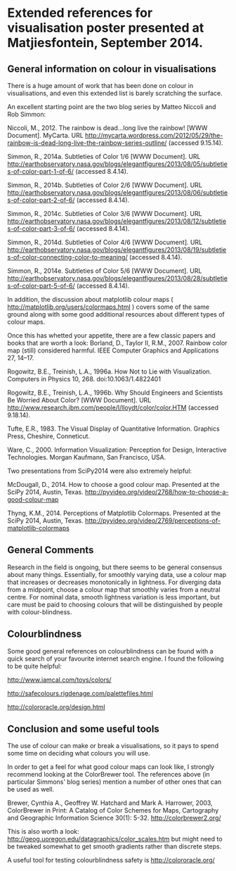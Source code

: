 # Extended references for visualisation poster presented at Matjiesfontein, September 2014.

## General information on colour in visualisations
There is a huge amount of work that has been done on colour in visualisations, and even this extended list is barely scratching the surface.

An excellent starting point are the two blog series by Matteo Niccoli and Rob Simmon:

Niccoli, M., 2012. The rainbow is dead...long live the rainbow! [WWW Document]. MyCarta. URL http://mycarta.wordpress.com/2012/05/29/the-rainbow-is-dead-long-live-the-rainbow-series-outline/ (accessed 9.15.14).

Simmon, R., 2014a. Subtleties of Color 1/6 [WWW Document]. URL http://earthobservatory.nasa.gov/blogs/elegantfigures/2013/08/05/subtleties-of-color-part-1-of-6/ (accessed 8.4.14).

Simmon, R., 2014b. Subtleties of Color 2/6 [WWW Document]. URL http://earthobservatory.nasa.gov/blogs/elegantfigures/2013/08/06/subtleties-of-color-part-2-of-6/ (accessed 8.4.14).

Simmon, R., 2014c. Subtleties of Color 3/6 [WWW Document]. URL http://earthobservatory.nasa.gov/blogs/elegantfigures/2013/08/12/subtleties-of-color-part-3-of-6/ (accessed 8.4.14).

Simmon, R., 2014d. Subtleties of Color 4/6 [WWW Document]. URL http://earthobservatory.nasa.gov/blogs/elegantfigures/2013/08/19/subtleties-of-color-connecting-color-to-meaning/ (accessed 8.4.14).

Simmon, R., 2014e. Subtleties of Color 5/6 [WWW Document]. URL http://earthobservatory.nasa.gov/blogs/elegantfigures/2013/08/28/subtleties-of-color-part-5-of-6/ (accessed 8.4.14).

In addition, the discussion about matplotlib colour maps ( http://matplotlib.org/users/colormaps.html ) covers some of the same ground along with some good additional resources about different types of colour maps.

Once this has whetted your appetite, there are a few classic papers and books that are worth a look:
Borland, D., Taylor II, R.M., 2007. Rainbow color map (still) considered harmful. IEEE Computer Graphics and Applications 27, 14–17.

Rogowitz, B.E., Treinish, L.A., 1996a. How Not to Lie with Visualization. Computers in Physics 10, 268. doi:10.1063/1.4822401

Rogowitz, B.E., Treinish, L.A., 1996b. Why Should Engineers and Scientists Be Worried About Color? [WWW Document]. URL http://www.research.ibm.com/people/l/lloydt/color/color.HTM (accessed 9.18.14).

Tufte, E.R., 1983. The Visual Display of Quantitative Information. Graphics Press, Cheshire, Conneticut.

Ware, C., 2000. Information Visualization: Perception for Design, Interactive Technologies. Morgan Kaufmann, San Francisco, USA.

Two presentations from SciPy2014 were also extremely helpful:

McDougall, D., 2014. How to choose a good colour map. Presented at the SciPy 2014, Austin, Texas. http://pyvideo.org/video/2768/how-to-choose-a-good-colour-map

Thyng, K.M., 2014. Perceptions of Matplotlib Colormaps. Presented at the SciPy 2014, Austin, Texas. http://pyvideo.org/video/2769/perceptions-of-matplotlib-colormaps

## General Comments
Research in the field is ongoing, but there seems to be general consensus about many things. Essentially, for smoothly varying data, use a colour map that increases or decreases monotonically in lightness. For diverging data from a midpoint, choose a colour map that smoothly varies from a neutral centre. For nominal data, smooth lightness variation is less important, but care must be paid to choosing colours that will be distinguished by people with colour-blindness.

## Colourblindness
Some good general references on colourblindness can be found with a quick search of your favourite internet search engine. I found the following to be quite helpful:

http://www.iamcal.com/toys/colors/

http://safecolours.rigdenage.com/palettefiles.html

http://colororacle.org/design.html

## Conclusion and some useful tools
The use of colour can make or break a visualisations, so it pays to spend some time on deciding what colours you will use.

In order to get a feel for what good colour maps can look like, I strongly recommend looking at the ColorBrewer tool. The references above (in particular Simmons' blog series) mention a number of other ones that can be used as well.

Brewer, Cynthia A., Geoffrey W. Hatchard and Mark A. Harrower, 2003, ColorBrewer in Print: A Catalog of Color Schemes for Maps, Cartography and Geographic Information Science 30(1): 5-32. http://colorbrewer2.org/

This is also worth a look: http://geog.uoregon.edu/datagraphics/color_scales.htm but might need to be tweaked somewhat to get smooth gradients rather than discrete steps.

A useful tool for testing colourblindness safety is http://colororacle.org/